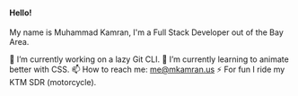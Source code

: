 #### Hello! 

  My name is Muhammad Kamran, I'm a Full Stack Developer out of the Bay Area.

 🔭 I’m currently working on a lazy Git CLI.
 🌱 I’m currently learning to animate better with CSS.
 📫 How to reach me: me@mkamran.us
 ⚡ For fun I ride my KTM SDR (motorcycle).

<!--
**mkamran67/mkamran67** is a ✨ _special_ ✨ repository because its `README.md` (this file) appears on your GitHub profile.



